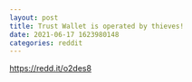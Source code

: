 ```yaml
--- 
layout: post 
title: Trust Wallet is operated by thieves! 
date: 2021-06-17 1623980148 
categories: reddit 
--- 
```

https://redd.it/o2des8